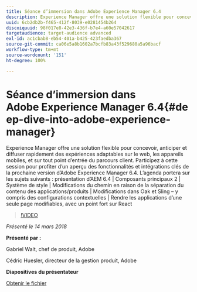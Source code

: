 ```yaml
---
title: Séance d’immersion dans Adobe Experience Manager 6.4
description: Experience Manager offre une solution flexible pour concevoir, anticiper et diffuser rapidement des expériences adaptables sur le web, les appareils mobiles, et sur tout point d’entrée du parcours client. Participez à cette session pour profiter d’un aperçu des fonctionnalités et intégrations clés de la prochaine version d’Adobe Experience Manager 6.4.
uuid: 6cb2db2b-f465-412f-8039-e0281454b264
discoiquuid: 98f017e8-42e3-436f-b7e4-a60e57042617
targetaudience: target-audience advanced
exl-id: ac1cbab8-eb54-401a-b425-423faedba367
source-git-commit: ca06e5a8b1602a7bcfb83a43f529680a5a96bacf
workflow-type: tm+mt
source-wordcount: '151'
ht-degree: 100%

---
```


# Séance d’immersion dans Adobe Experience Manager 6.4{#deep-dive-into-adobe-experience-manager}

Experience Manager offre une solution flexible pour concevoir, anticiper et diffuser rapidement des expériences adaptables sur le web, les appareils mobiles, et sur tout point d’entrée du parcours client. Participez à cette session pour profiter d’un aperçu des fonctionnalités et intégrations clés de la prochaine version d’Adobe Experience Manager 6.4. L’agenda portera sur les sujets suivants : présentation d’AEM 6.4 | Composants principaux 2 | Système de style | Modifications du chemin en raison de la séparation du contenu des applications/produits | Modifications dans Oak et Sling – y compris des configurations contextuelles | Rendre les applications d’une seule page modifiables, avec un point fort sur React

>[!VIDEO](https://video.tv.adobe.com/v/21749/?quality=9)

*Présenté le 14 mars 2018*

**Présenté par :**

Gabriel Walt, chef de produit, Adobe

Cédric Huesler, directeur de la gestion produit, Adobe

**Diapositives du présentateur**

[Obtenir le fichier](assets/aem64-developerupdate31418.pdf)

<!--
[Get back to the Overview](https://helpx.adobe.com/experience-manager/kt/eseminars/gems/aem-index.html)
-->
